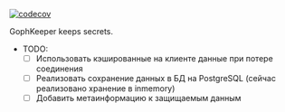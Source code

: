 [![codecov](https://codecov.io/gh/nestjam/goph-keeper/branch/main/graph/badge.svg?token=4UDX8BV3G7)](https://codecov.io/gh/nestjam/goph-keeper)

GophKeeper keeps secrets.

- TODO:
  - [ ] Использовать кэшированные на клиенте данные при потере соединения
  - [ ] Реализовать сохранение данных в БД на PostgreSQL (сейчас реализовано хранение в inmemory)
  - [ ] Добавить метаинформацию к защищаемым данным
